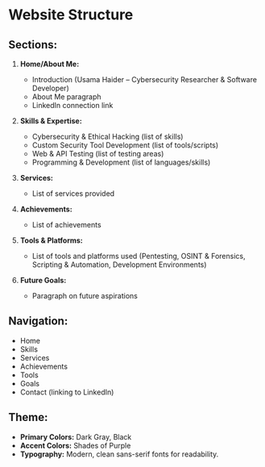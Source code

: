 
# Website Structure

## Sections:

1.  **Home/About Me:**
    *   Introduction (Usama Haider – Cybersecurity Researcher & Software Developer)
    *   About Me paragraph
    *   LinkedIn connection link

2.  **Skills & Expertise:**
    *   Cybersecurity & Ethical Hacking (list of skills)
    *   Custom Security Tool Development (list of tools/scripts)
    *   Web & API Testing (list of testing areas)
    *   Programming & Development (list of languages/skills)

3.  **Services:**
    *   List of services provided

4.  **Achievements:**
    *   List of achievements

5.  **Tools & Platforms:**
    *   List of tools and platforms used (Pentesting, OSINT & Forensics, Scripting & Automation, Development Environments)

6.  **Future Goals:**
    *   Paragraph on future aspirations

## Navigation:

*   Home
*   Skills
*   Services
*   Achievements
*   Tools
*   Goals
*   Contact (linking to LinkedIn)

## Theme:

*   **Primary Colors:** Dark Gray, Black
*   **Accent Colors:** Shades of Purple
*   **Typography:** Modern, clean sans-serif fonts for readability.


